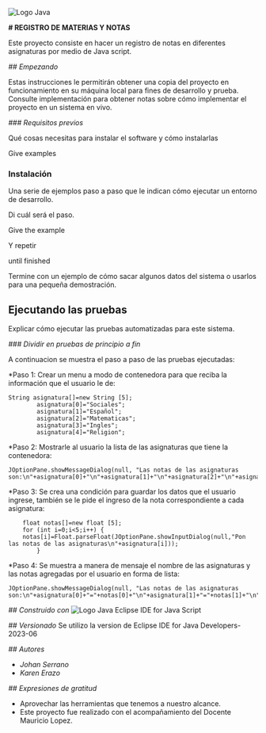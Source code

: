 
 ![Logo Java](https://seeklogo.com/images/J/java-logo-7833D1D21A-seeklogo.com.png)

<!-- Se realizo un cambio en el titulo del proyecto -->
**# REGISTRO DE MATERIAS Y NOTAS**

Este proyecto consiste en hacer un registro de notas en diferentes asignaturas por medio de Java script.

_## Empezando_

Estas instrucciones le permitirán obtener una copia del proyecto en funcionamiento en su máquina local para fines de desarrollo y prueba. Consulte implementación para obtener notas sobre cómo implementar el proyecto en un sistema en vivo.

_### Requisitos previos_

Qué cosas necesitas para instalar el software y cómo instalarlas


Give examples


### Instalación

Una serie de ejemplos paso a paso que le indican cómo ejecutar un entorno de desarrollo.

Di cuál será el paso.


Give the example


Y repetir


until finished


Termine con un ejemplo de cómo sacar algunos datos del sistema o usarlos para una pequeña demostración.

## Ejecutando las pruebas

Explicar cómo ejecutar las pruebas automatizadas para este sistema.

<!-- Se realizo un cambio en la division de pruebas -->

_### Dividir en pruebas de principio a fin_

A continuacion se muestra el paso a paso de las pruebas ejecutadas: 

*Paso 1: Crear un menu a modo de contenedora para que reciba la información que el usuario le de:
   
	String asignatura[]=new String [5];
	        asignatura[0]="Sociales";
		    asignatura[1]="Español";
	        asignatura[2]="Matematicas";
	        asignatura[3]="Ingles";
            asignatura[4]="Religion";
		
*Paso 2: Mostrarle al usuario la lista de las asignaturas que tiene la contenedora:

    JOptionPane.showMessageDialog(null, "Las notas de las asignaturas son:\n"+asignatura[0]+"\n"+asignatura[1]+"\n"+asignatura[2]+"\n"+asignatura[3]+"\n"+asignatura[4]);

*Paso 3: Se crea una condición para guardar los datos que el usuario ingrese, también se le pide el ingreso de la nota correspondiente a cada asignatura:

		float notas[]=new float [5];
		for (int i=0;i<5;i++) {
		notas[i]=Float.parseFloat(JOptionPane.showInputDialog(null,"Pon las notas de las asignaturas\n"+asignatura[i]));
			}


*Paso 4: Se muestra a manera de mensaje el nombre de las asignaturas y las notas agregadas por el usuario en forma de lista:

    JOptionPane.showMessageDialog(null, "Las notas de las asignaturas son:\n"+asignatura[0]+"="+notas[0]+"\n"+asignatura[1]+"="+notas[1]+"\n"+asignatura[2]+"="+notas[2]+"\n"+asignatura[3]+"="+notas[3]+"\n"+asignatura[4]+"="+notas[4]+"\n");

<!-- Cambios en la descripcion del programa utilizado -->
_## Construido con_
    ![Logo Java](https://media.imgcdn.org/repo/2023/03/eclipse-ide-for-java-developers/eclipse-logo.png)     Eclipse IDE for Java Script

<!-- Cambio en la version del programa utilizado -->
_## Versionado_
Se utilizo la version de Eclipse IDE for Java Developers-2023-06

<!-- Se realizaron cambios en autores y expresiones de gratitud -->
_## Autores_
* *Johan Serrano*
* *Karen Erazo*

_## Expresiones de gratitud_
* Aprovechar las herramientas que tenemos a nuestro alcance.
* Este proyecto fue realizado con el acompañamiento del Docente Mauricio Lopez.

